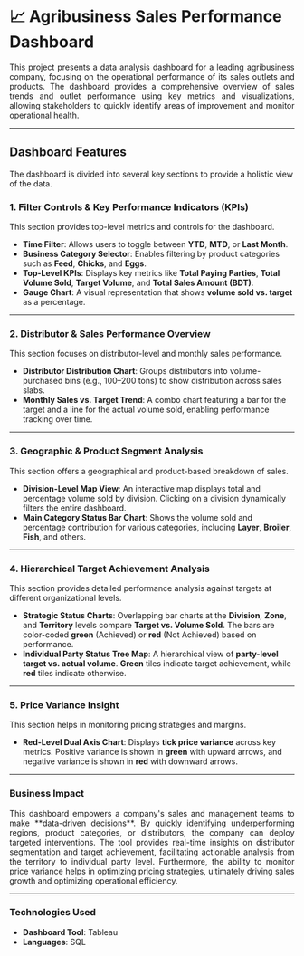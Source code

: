 # 📈 Agribusiness Sales Performance Dashboard

<p align="justify">This project presents a data analysis dashboard for a leading agribusiness company, focusing on the operational performance of its sales outlets and products. The dashboard provides a comprehensive overview of sales trends and outlet performance using key metrics and visualizations, allowing stakeholders to quickly identify areas of improvement and monitor operational health.</p>

---

## Dashboard Features

The dashboard is divided into several key sections to provide a holistic view of the data.

### 1. Filter Controls & Key Performance Indicators (KPIs)

This section provides top-level metrics and controls for the dashboard.
* **Time Filter**: Allows users to toggle between **YTD**, **MTD**, or **Last Month**.
* **Business Category Selector**: Enables filtering by product categories such as **Feed**, **Chicks**, and **Eggs**.
* **Top-Level KPIs**: Displays key metrics like **Total Paying Parties**, **Total Volume Sold**, **Target Volume**, and **Total Sales Amount (BDT)**.
* **Gauge Chart**: A visual representation that shows **volume sold vs. target** as a percentage.

---

### 2. Distributor & Sales Performance Overview

This section focuses on distributor-level and monthly sales performance.
* **Distributor Distribution Chart**: Groups distributors into volume-purchased bins (e.g., 100–200 tons) to show distribution across sales slabs.
* **Monthly Sales vs. Target Trend**: A combo chart featuring a bar for the target and a line for the actual volume sold, enabling performance tracking over time.

---

### 3. Geographic & Product Segment Analysis

This section offers a geographical and product-based breakdown of sales.
* **Division-Level Map View**: An interactive map displays total and percentage volume sold by division. Clicking on a division dynamically filters the entire dashboard.
* **Main Category Status Bar Chart**: Shows the volume sold and percentage contribution for various categories, including **Layer**, **Broiler**, **Fish**, and others.

---

### 4. Hierarchical Target Achievement Analysis

This section provides detailed performance analysis against targets at different organizational levels.
* **Strategic Status Charts**: Overlapping bar charts at the **Division**, **Zone**, and **Territory** levels compare **Target vs. Volume Sold**. The bars are color-coded **green** (Achieved) or **red** (Not Achieved) based on performance.
* **Individual Party Status Tree Map**: A hierarchical view of **party-level target vs. actual volume**. **Green** tiles indicate target achievement, while **red** tiles indicate otherwise.

---

### 5. Price Variance Insight

This section helps in monitoring pricing strategies and margins.
* **Red-Level Dual Axis Chart**: Displays **tick price variance** across key metrics. Positive variance is shown in **green** with upward arrows, and negative variance is shown in **red** with downward arrows.

---

### Business Impact

<p align="justify">This dashboard empowers a company's sales and management teams to make **data-driven decisions**. By quickly identifying underperforming regions, product categories, or distributors, the company can deploy targeted interventions. The tool provides real-time insights on distributor segmentation and target achievement, facilitating actionable analysis from the territory to individual party level. Furthermore, the ability to monitor price variance helps in optimizing pricing strategies, ultimately driving sales growth and optimizing operational efficiency.</p>

---

### Technologies Used

* **Dashboard Tool**: Tableau
* **Languages**: SQL
